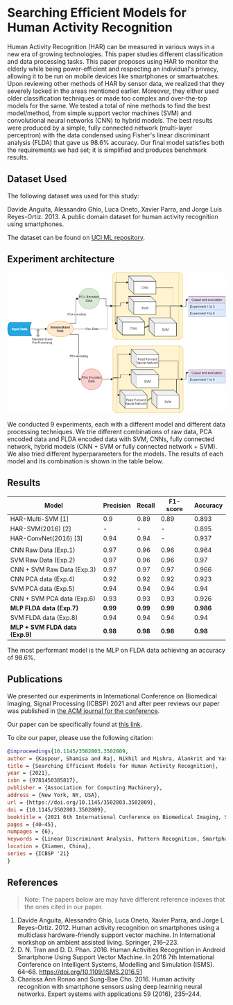 # Searching Efficient Models for Human Activity Recognition

Human Activity Recognition (HAR) can be measured in various ways in a new era of growing technologies. This paper studies different classification and data processing tasks. This paper proposes using HAR to monitor the elderly while being power-efficient and respecting an individual's privacy, allowing it to be run on mobile devices like smartphones or smartwatches. Upon reviewing other methods of HAR by sensor data, we realized that they severely lacked in the areas mentioned earlier. Moreover, they either used older classification techniques or made too complex and over-the-top models for the same. We tested a total of nine methods to find the best model/method, from simple support vector machines (SVM) and convolutional neural networks (CNN) to hybrid models. The best results were produced by a simple, fully connected network (multi-layer perceptron) with the data condensed using Fisher's linear discriminant analysis (FLDA) that gave us 98.6% accuracy. Our final model satisfies both the requirements we had set; it is simplified and produces benchmark results.

## Dataset Used
The following dataset was used for this study:

Davide Anguita, Alessandro Ghio, Luca Oneto, Xavier Parra, and Jorge Luis Reyes-Ortiz. 2013. A public domain dataset for human activity recognition using smartphones.

The dataset can be found on [UCI ML repository](https://archive.ics.uci.edu/ml/datasets/human+activity+recognition+using+smartphones).


## Experiment architecture

![Experiment Arthitecture](experiment_arch.jpg)

We conducted 9 experiments, each with a different model and different data processing techniques. We trie different combinations of raw data, PCA encoded data and FLDA encoded data with SVM, CNNs, fully connected network, hybrid models (CNN + SVM or fully connected network + SVM). We also tried different hyperparameters for the models. The results of each model and its combination is shown in the table below.

## Results

| Model                           | Precision | Recall   | F1-score | Accuracy  |
| ------------------------------- | --------- | -------- | -------- | --------- |
| HAR-Multi-SVM [1]               | 0.9       | 0.89     | 0.89     | 0.893     |
| HAR-SVM(2016) [2]               | -         | -        | -        | 0.895     |
| HAR-ConvNet(2016) [3]           | 0.94      | 0.94     | -        | 0.937     |
|                                 |           |          |          |           |
| CNN Raw Data (Exp.1)            | 0.97      | 0.96     | 0.96     | 0.964     |
| SVM Raw Data (Exp.2)            | 0.97      | 0.96     | 0.96     | 0.97      |
| CNN + SVM Raw Data (Exp.3)      | 0.97      | 0.97     | 0.97     | 0.966     |
| CNN PCA data (Exp.4)            | 0.92      | 0.92     | 0.92     | 0.923     |
| SVM PCA data (Exp.5)            | 0.94      | 0.94     | 0.94     | 0.94      |
| CNN + SVM PCA data (Exp.6)      | 0.93      | 0.93     | 0.93     | 0.926     |
| **MLP FLDA data (Exp.7)**       | **0.99**  | **0.99** | **0.99** | **0.986** |
| SVM FLDA data (Exp.8)           | 0.94      | 0.94     | 0.94     | 0.94      |
| **MLP + SVM FLDA data (Exp.9)** | **0.98**  | **0.98** | **0.98** | **0.98**  |

The most performant model is the MLP on FLDA data achieving an accuracy of 98.6%.

## Publications

We presented our experiments in International Conference on Biomedical Imaging, Signal Processing (ICBSP) 2021 and after peer reviews our paper was published in [the ACM journal for the conference](https://doi.org/10.1145/3502803).

Our paper can be specifically found at [this link](https://doi.org/10.1145/3502803.3502809).

To cite our paper, please use the following citation:

```bibtex
@inproceedings{10.1145/3502803.3502809,
author = {Kaspour, Shamisa and Raj, Nikhil and Mishra, Alankrit and Yassine, Abdulsalam and Eustaquio Alves De Oliveira, Thiago},
title = {Searching Efficient Models for Human Activity Recognition},
year = {2021},
isbn = {9781450385817},
publisher = {Association for Computing Machinery},
address = {New York, NY, USA},
url = {https://doi.org/10.1145/3502803.3502809},
doi = {10.1145/3502803.3502809},
booktitle = {2021 6th International Conference on Biomedical Imaging, Signal Processing},
pages = {40–45},
numpages = {6},
keywords = {Linear Discriminant Analysis, Pattern Recognition, Smartphone Sensor Data, Human Activity Recognition},
location = {Xiamen, China},
series = {ICBSP '21}
}
```

## References

> Note: The papers below are may have different reference indexes that the ones cited in our paper.
  
1. Davide Anguita, Alessandro Ghio, Luca Oneto, Xavier Parra, and Jorge L Reyes-Ortiz. 2012. Human activity recognition on smartphones using a multiclass hardware-friendly support vector machine. In International workshop on ambient assisted living. Springer, 216–223.
2. D. N. Tran and D. D. Phan. 2016. Human Activities Recognition in Android Smartphone Using Support Vector Machine. In 2016 7th International Conference on Intelligent Systems, Modelling and Simulation (ISMS). 64–68. https://doi.org/10.1109/ISMS.2016.51
3. Charissa Ann Ronao and Sung-Bae Cho. 2016. Human activity recognition with smartphone sensors using deep learning neural networks. Expert systems with applications 59 (2016), 235–244.
